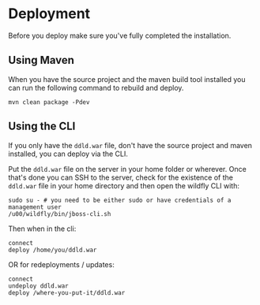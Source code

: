 # Deployment

Before you deploy make sure you've fully completed the installation.

## Using Maven

When you have the source project and the maven build tool installed you can run the following command to rebuild and deploy.

	mvn clean package -Pdev

## Using the CLI

If you only have the `ddld.war` file, don't have the source project and maven installed, you can deploy via the CLI.

Put the `ddld.war` file on the server in your home folder or wherever. Once that's done you can SSH to the server, check for the existence of the `ddld.war` file in your home directory and then open the wildfly CLI with:

	sudo su - # you need to be either sudo or have credentials of a management user
	/u00/wildfly/bin/jboss-cli.sh

Then when in the cli:

	connect
	deploy /home/you/ddld.war

OR for redeployments / updates:

	connect
	undeploy ddld.war
	deploy /where-you-put-it/ddld.war
